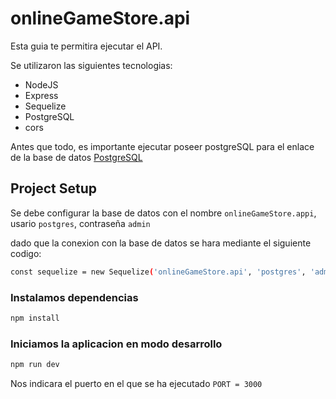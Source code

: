 # onlineGameStore.api

Esta guia te permitira ejecutar el API.

Se utilizaron las siguientes tecnologias:

* NodeJS
* Express
* Sequelize
* PostgreSQL
* cors



Antes que todo, es importante ejecutar poseer postgreSQL para el enlace de la base de datos [PostgreSQL](https://www.postgresql.org/)

## Project Setup

Se debe configurar la base de datos con el nombre `onlineGameStore.appi`, usario `postgres`, contraseña `admin`

dado que la conexion con la base de datos se hara mediante el siguiente codigo:

```sh
const sequelize = new Sequelize('onlineGameStore.api', 'postgres', 'admin', { host: 'localhost', dialect: 'postgres' })
```

### Instalamos dependencias

```sh
npm install
```

### Iniciamos la aplicacion en modo desarrollo

```sh
npm run dev
```

Nos indicara el puerto en el que se ha ejecutado `PORT = 3000`
